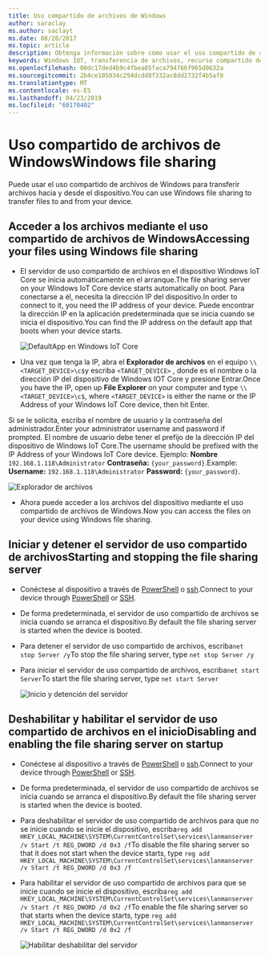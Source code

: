 ```yaml
---
title: Uso compartido de archivos de Windows
author: saraclay
ms.author: saclayt
ms.date: 08/28/2017
ms.topic: article
description: Obtenga información sobre cómo usar el uso compartido de archivos de Windows para transferir archivos hacia y desde el dispositivo.
keywords: Windows IOT, transferencia de archivos, recurso compartido de archivos, uso compartido de archivos de Windows
ms.openlocfilehash: 00dc17ded4b9c4fbea05faca794766f965d0632a
ms.sourcegitcommit: 2b4ce105834c294dcdd8f332ac8dd2732f4b5af8
ms.translationtype: MT
ms.contentlocale: es-ES
ms.lasthandoff: 04/23/2019
ms.locfileid: "60170402"
---
```

# <a name="windows-file-sharing"></a><span data-ttu-id="3f120-104">Uso compartido de archivos de Windows</span><span class="sxs-lookup"><span data-stu-id="3f120-104">Windows file sharing</span></span>

<span data-ttu-id="3f120-105">Puede usar el uso compartido de archivos de Windows para transferir archivos hacia y desde el dispositivo.</span><span class="sxs-lookup"><span data-stu-id="3f120-105">You can use Windows file sharing to transfer files to and from your device.</span></span>

## <a name="accessing-your-files-using-windows-file-sharing"></a><span data-ttu-id="3f120-106">Acceder a los archivos mediante el uso compartido de archivos de Windows</span><span class="sxs-lookup"><span data-stu-id="3f120-106">Accessing your files using Windows file sharing</span></span>
* <span data-ttu-id="3f120-107">El servidor de uso compartido de archivos en el dispositivo Windows IoT Core se inicia automáticamente en el arranque.</span><span class="sxs-lookup"><span data-stu-id="3f120-107">The file sharing server on your Windows IoT Core device starts automatically on boot.</span></span>  <span data-ttu-id="3f120-108">Para conectarse a él, necesita la dirección IP del dispositivo.</span><span class="sxs-lookup"><span data-stu-id="3f120-108">In order to connect to it, you need the IP address of your device.</span></span>  <span data-ttu-id="3f120-109">Puede encontrar la dirección IP en la aplicación predeterminada que se inicia cuando se inicia el dispositivo.</span><span class="sxs-lookup"><span data-stu-id="3f120-109">You can find the IP address on the default app that boots when your device starts.</span></span>

    ![DefaultApp en Windows IoT Core](../media/WindowsFileSharing/DefaultApp.png)
    
* <span data-ttu-id="3f120-111">Una vez que tenga la IP, abra el **Explorador de archivos** en el equipo `\\<TARGET_DEVICE>\c$`y escriba `<TARGET_DEVICE>` , donde es el nombre o la dirección IP del dispositivo de Windows IOT Core y presione Entrar.</span><span class="sxs-lookup"><span data-stu-id="3f120-111">Once you have the IP, open up **File Explorer** on your computer and type `\\<TARGET_DEVICE>\c$`, where `<TARGET_DEVICE>` is either the name or the IP Address of your Windows IoT Core device, then hit Enter.</span></span>  

<span data-ttu-id="3f120-112">Si se le solicita, escriba el nombre de usuario y la contraseña del administrador.</span><span class="sxs-lookup"><span data-stu-id="3f120-112">Enter your administrator username and password if prompted.</span></span> <span data-ttu-id="3f120-113">El nombre de usuario debe tener el prefijo de la dirección IP del dispositivo de Windows IoT Core.</span><span class="sxs-lookup"><span data-stu-id="3f120-113">The username should be prefixed with the IP Address of your Windows IoT Core device.</span></span> <span data-ttu-id="3f120-114">Ejemplo: **Nombre** `192.168.1.118\Administrator`  **Contraseña:** `{your_password}`.</span><span class="sxs-lookup"><span data-stu-id="3f120-114">Example: **Username:** `192.168.1.118\Administrator`  **Password:** `{your_password}`.</span></span>

![Explorador de archivos](../media/WindowsFileSharing/smb_file_explorer.png)

* <span data-ttu-id="3f120-116">Ahora puede acceder a los archivos del dispositivo mediante el uso compartido de archivos de Windows.</span><span class="sxs-lookup"><span data-stu-id="3f120-116">Now you can access the files on your device using Windows file sharing.</span></span>

## <a name="starting-and-stopping-the-file-sharing-server"></a><span data-ttu-id="3f120-117">Iniciar y detener el servidor de uso compartido de archivos</span><span class="sxs-lookup"><span data-stu-id="3f120-117">Starting and stopping the file sharing server</span></span>
* <span data-ttu-id="3f120-118">Conéctese al dispositivo a través de [PowerShell](../connect-your-device/powershell.md) o [ssh](../connect-your-device/ssh.md).</span><span class="sxs-lookup"><span data-stu-id="3f120-118">Connect to your device through [PowerShell](../connect-your-device/powershell.md) or [SSH](../connect-your-device/ssh.md).</span></span>
* <span data-ttu-id="3f120-119">De forma predeterminada, el servidor de uso compartido de archivos se inicia cuando se arranca el dispositivo.</span><span class="sxs-lookup"><span data-stu-id="3f120-119">By default the file sharing  server is started when the device is booted.</span></span>
* <span data-ttu-id="3f120-120">Para detener el servidor de uso compartido de archivos, escriba`net stop Server /y`</span><span class="sxs-lookup"><span data-stu-id="3f120-120">To stop the file sharing  server, type `net stop Server /y`</span></span>
* <span data-ttu-id="3f120-121">Para iniciar el servidor de uso compartido de archivos, escriba`net start Server`</span><span class="sxs-lookup"><span data-stu-id="3f120-121">To start the file sharing  server, type `net start Server`</span></span>

    ![Inicio y detención del servidor](../media/WindowsFileSharing/smb_start_stop.png)
    
## <a name="disabling-and-enabling-the-file-sharing-server-on-startup"></a><span data-ttu-id="3f120-123">Deshabilitar y habilitar el servidor de uso compartido de archivos en el inicio</span><span class="sxs-lookup"><span data-stu-id="3f120-123">Disabling and enabling the file sharing server on startup</span></span>
* <span data-ttu-id="3f120-124">Conéctese al dispositivo a través de [PowerShell](../connect-your-device/powershell.md) o [ssh](../connect-your-device/ssh.md).</span><span class="sxs-lookup"><span data-stu-id="3f120-124">Connect to your device through [PowerShell](../connect-your-device/powershell.md) or [SSH](../connect-your-device/ssh.md).</span></span>
* <span data-ttu-id="3f120-125">De forma predeterminada, el servidor de uso compartido de archivos se inicia cuando se arranca el dispositivo.</span><span class="sxs-lookup"><span data-stu-id="3f120-125">By default the file sharing  server is started when the device is booted.</span></span>
* <span data-ttu-id="3f120-126">Para deshabilitar el servidor de uso compartido de archivos para que no se inicie cuando se inicie el dispositivo, escriba`reg add HKEY_LOCAL_MACHINE\SYSTEM\CurrentControlSet\services\lanmanserver /v Start /t REG_DWORD /d 0x3 /f`</span><span class="sxs-lookup"><span data-stu-id="3f120-126">To disable the file sharing  server so that it does not start when the device starts, type `reg add HKEY_LOCAL_MACHINE\SYSTEM\CurrentControlSet\services\lanmanserver /v Start /t REG_DWORD /d 0x3 /f`</span></span>
* <span data-ttu-id="3f120-127">Para habilitar el servidor de uso compartido de archivos para que se inicie cuando se inicie el dispositivo, escriba`reg add HKEY_LOCAL_MACHINE\SYSTEM\CurrentControlSet\services\lanmanserver /v Start /t REG_DWORD /d 0x2 /f`</span><span class="sxs-lookup"><span data-stu-id="3f120-127">To enable the file sharing  server so that starts when the device starts, type `reg add HKEY_LOCAL_MACHINE\SYSTEM\CurrentControlSet\services\lanmanserver /v Start /t REG_DWORD /d 0x2 /f`</span></span>

    ![Habilitar deshabilitar del servidor](../media/WindowsFileSharing/smb_enable_disable.png)
